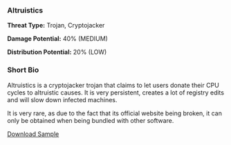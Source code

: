 ### **Altruistics**

**Threat Type:** Trojan, Cryptojacker




**Damage Potential:** 40% (MEDIUM)

**Distribution Potential:** 20% (LOW)


### **Short Bio**
Altruistics is a cryptojacker trojan that claims to let users donate their CPU cycles to altruistic causes.
It is very persistent, creates a lot of registry edits and will slow down infected machines.

It is very rare, as due to the fact that its official website being broken, it can only be obtained when being bundled with other software.

[Download Sample]()
